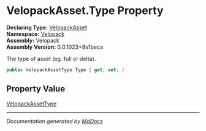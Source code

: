 ﻿<!--  
  <auto-generated>   
    The contents of this file were generated by a tool.  
    Changes to this file may be list if the file is regenerated  
  </auto-generated>   
-->

# VelopackAsset.Type Property

**Declaring Type:** [VelopackAsset](../index.md)  
**Namespace:** [Velopack](../../index.md)  
**Assembly:** Velopack  
**Assembly Version:** 0.0.1023+8e1beca

 The type of asset (eg. full or delta). 

```csharp
public VelopackAssetType Type { get; set; }
```

## Property Value

[VelopackAssetType](../../VelopackAssetType/index.md)

___

*Documentation generated by [MdDocs](https://github.com/ap0llo/mddocs)*
